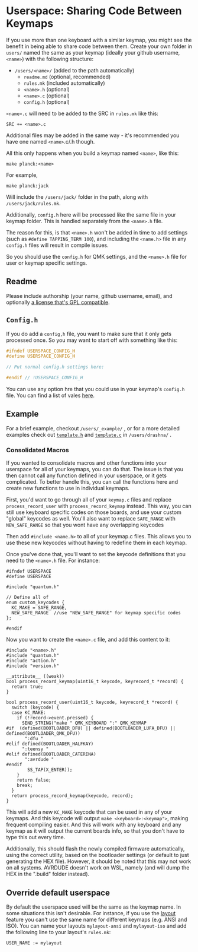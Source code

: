 # Userspace: Sharing Code Between Keymaps

If you use more than one keyboard with a similar keymap, you might see the benefit in being able to share code between them. Create your own folder in `users/` named the same as your keymap (ideally your github username, `<name>`) with the following structure:

* `/users/<name>/` (added to the path automatically)
  * `readme.md` (optional, recommended)
  * `rules.mk` (included automatically)
  * `<name>.h` (optional)
  * `<name>.c` (optional)
  * `config.h` (optional)

`<name>.c` will need to be added to the SRC in `rules.mk` like this:

    SRC += <name>.c

Additional files may be added in the same way - it's recommended you have one named `<name>`.c/.h though.

All this only happens when you build a keymap named `<name>`, like this:

    make planck:<name>

For example,

    make planck:jack

Will include the `/users/jack/` folder in the path, along with `/users/jack/rules.mk`.

Additionally, `config.h` here will be processed like the same file in your keymap folder.  This is handled separately from the `<name>.h` file.

The reason for this, is that `<name>.h` won't be added in time to add settings (such as `#define TAPPING_TERM 100`), and including the `<name.h>` file in any `config.h` files will result in compile issues.

So you should use the `config.h` for QMK settings, and the `<name>.h` file for user or keymap specific settings.

## Readme

Please include authorship (your name, github username, email), and optionally [a license that's GPL compatible](https://www.gnu.org/licenses/license-list.html#GPLCompatibleLicenses).

## `Config.h`

If you do add a `config,h` file, you want to make sure that it only gets processed once.  So you may want to start off with something like this:

```c
#ifndef USERSPACE_CONFIG_H
#define USERSPACE_CONFIG_H

// Put normal config.h settings here:

#endif // !USERSPACE_CONFIG_H
```

You can use any option hre that you could use in your keymap's `config.h` file. You can find a list of vales [here](07_Reference/Config_Options.md).

## Example

For a brief example, checkout `/users/_example/` , or for a more detailed examples check out [`template.h`](https://github.com/qmk/qmk_firmware/blob/master/users/drashna/template.h) and [`template.c`](https://github.com/qmk/qmk_firmware/blob/master/users/drashna/template.c) in `/users/drashna/` .

### Consolidated Macros

If you wanted to consolidate macros and other functions into your userspace for all of your keymaps, you can do that.  The issue is that you then cannot call any function defined in your userspace, or it gets complicated.  To better handle this, you can call the functions here and create new functions to use in individual keymaps.

First, you'd want to go through all of your `keymap.c` files and replace `process_record_user` with `process_record_keymap` instead.   This way, you can still use keyboard specific codes on those boards, and use your custom "global" keycodes as well.   You'll also want to replace `SAFE_RANGE` with `NEW_SAFE_RANGE` so that you wont have any overlapping keycodes

Then add `#include <name.h>` to all of your keymap.c files.  This allows you to use these new keycodes without having to redefine them in each keymap.

Once you've done that, you'll want to set the keycode definitions that you need to the `<name>.h`  file. For instance:
```
#ifndef USERSPACE
#define USERSPACE

#include "quantum.h"

// Define all of
enum custom_keycodes {
  KC_MAKE = SAFE_RANGE,
  NEW_SAFE_RANGE  //use "NEW_SAFE_RANGE" for keymap specific codes
};

#endif
```

Now you want to create the `<name>.c` file, and add this content to it:

```
#include "<name>.h"
#include "quantum.h"
#include "action.h"
#include "version.h"

__attribute__ ((weak))
bool process_record_keymap(uint16_t keycode, keyrecord_t *record) {
  return true;
}

bool process_record_user(uint16_t keycode, keyrecord_t *record) {
  switch (keycode) {
  case KC_MAKE:
    if (!record->event.pressed) {
      SEND_STRING("make " QMK_KEYBOARD ":" QMK_KEYMAP
#if  (defined(BOOTLOADER_DFU) || defined(BOOTLOADER_LUFA_DFU) || defined(BOOTLOADER_QMK_DFU))
       ":dfu "
#elif defined(BOOTLOADER_HALFKAY)
      ":teensy "
#elif defined(BOOTLOADER_CATERINA)
       ":avrdude "
#endif
        SS_TAP(X_ENTER));
    }
    return false;
    break;
  }
  return process_record_keymap(keycode, record);
}
```

This will add a new `KC_MAKE`  keycode that can be used in any of your keymaps.  And this keycode will output `make <keyboard>:<keymap">`, making frequent compiling easier.  And this will work with any keyboard and any keymap as it will output the current boards info, so that you don't have to type this out every time.

Additionally, this should flash the newly compiled firmware automatically, using the correct utility, based on the bootloader settings (or default to just generating the HEX file). However, it should be noted that this may not work on all systems. AVRDUDE doesn't work on WSL, namely (and will dump the HEX in the ".build" folder instead).

## Override default userspace

By default the userspace used will be the same as the keymap name. In some situations this isn't desirable. For instance, if you use the [layout](05_Features/Layouts.md) feature you can't use the same name for different keymaps (e.g. ANSI and ISO). You can name your layouts `mylayout-ansi` and `mylayout-iso` and add the following line to your layout's `rules.mk`:

```
USER_NAME := mylayout
```
